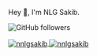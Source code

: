 Hey 👋, I'm NLG Sakib.

![GitHub followers](https://img.shields.io/github/followers/nnlgsakib?logo=GitHub&style=for-the-badge)

<a href="https://github.com/nnlgsakib" target="_blank">
  <img align="center" src="https://github-readme-stats.vercel.app/api?username=nnlgsakib&show_icons=true&count_private=true" alt="nnlgsakib" />
</a>
<a href="https://github.com/nnlgsakib" target="_blank">
  <img align="center" src="https://github-readme-stats.vercel.app/api/top-langs/?username=nnlgsakib&layout=compact&hide=html" alt="nnlgsakib" />
</a>
